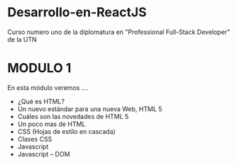 # Desarrollo-en-ReactJS
Curso numero uno de la diplomatura en "Professional Full-Stack Developer" de la UTN

# MODULO 1
En esta módulo veremos ....

- ¿Qué es HTML?
- Un nuevo estándar para una nueva Web, HTML 5
- Cuáles son las novedades de HTML 5
- Un poco mas de HTML
- CSS (Hojas de estilo en cascada)
- Clases CSS
- Javascript
- Javascript – DOM

